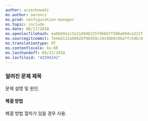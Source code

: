 ```yaml
---
author: aczechowski
ms.author: aaroncz
ms.prod: configuration-manager
ms.topic: include
ms.date: 08/17/2018
ms.openlocfilehash: ea8bb9a1c3a11494b225f966b7f580a894ce212f
ms.sourcegitcommit: 7eebd112a9862bf98359c1914bb0c86affc5dbc0
ms.translationtype: HT
ms.contentlocale: ko-KR
ms.lasthandoff: 08/22/2018
ms.locfileid: "42594242"
---
```

### <a name="ki_ANCHOR"></a> 알려진 문제 제목
<!--bugID--> 문제 설명 및 원인.

#### <a name="workaround"></a>해결 방법
해결 방법 절차가 있을 경우 사용.  